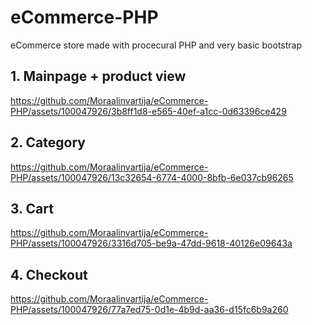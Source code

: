 # eCommerce-PHP
eCommerce store made with procecural PHP and very basic bootstrap

<h2>1. Mainpage + product view</h2>

https://github.com/Moraalinvartija/eCommerce-PHP/assets/100047926/3b8ff1d8-e565-40ef-a1cc-0d63396ce429


<h2>2. Category</h2>



https://github.com/Moraalinvartija/eCommerce-PHP/assets/100047926/13c32654-6774-4000-8bfb-6e037cb96265

<h2>3. Cart</h2>




https://github.com/Moraalinvartija/eCommerce-PHP/assets/100047926/3316d705-be9a-47dd-9618-40126e09643a


<h2>4. Checkout</h2>



https://github.com/Moraalinvartija/eCommerce-PHP/assets/100047926/77a7ed75-0d1e-4b9d-aa36-d15fc6b9a260

